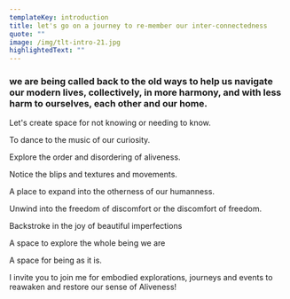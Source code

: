 ```yaml
---
templateKey: introduction
title: let's go on a journey to re-member our inter-connectedness
quote: ""
image: /img/tlt-intro-21.jpg
highlightedText: ""
---
```


<h3>we are being called back to the old ways to help us navigate our modern lives, collectively, in more harmony, and with less harm to ourselves, each other and our home.</h3>

<p>Let's create space for not knowing or needing to know.</p> 

<p>To dance to the music of our curiosity.</p> 

<p>Explore the order and disordering of aliveness.</p> 

<p>Notice the blips and textures and movements.</p> 

<p>A place to expand into the otherness of our humanness.</p> 

<p>Unwind into the freedom of discomfort or the discomfort of freedom.</p> 

<p>Backstroke in the joy of beautiful imperfections</p> 

<p>A space to explore the whole being we are</p> 

<p>A space for being as it is.</p>

<p style="align-center">I invite you to join me for embodied explorations, journeys and events to
  reawaken and restore our sense of Aliveness!</p>